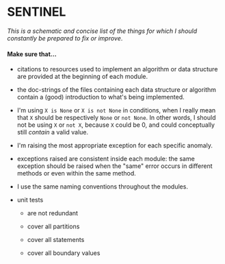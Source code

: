 # SENTINEL


_This is a schematic and concise list of the things for which I should constantly be prepared to fix or improve_.


#### Make sure that...


- citations to resources used to implement an algorithm or data structure are provided at the beginning of each module.

- the doc-strings of the files containing each data structure or algorithm contain a (good) introduction to what's being implemented.

- I'm using `X is None` or `X is not None` in conditions, when I really mean that `X` should be respectively `None` or `not None`.
In other words, I should not be using `X` or `not X`, because `X` could be 0, and could conceptually still _contain_ a valid value.

- I'm raising the most appropriate exception for each specific anomaly.

- exceptions raised are consistent inside each module: the same exception should be raised when the "same" error occurs in different methods or even within the same method.

- I use the same naming conventions throughout the modules.

- unit tests 

    - are not redundant

    - cover all partitions

    - cover all statements

    - cover all boundary values
